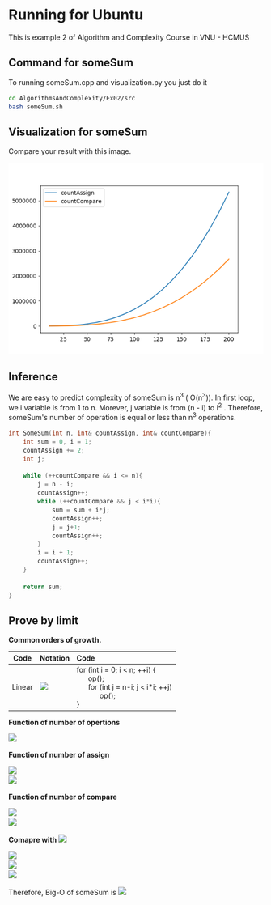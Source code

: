 # Running for Ubuntu

This is example 2 of Algorithm and Complexity Course in VNU - HCMUS

## Command for someSum

To running someSum.cpp and visualization.py you just do it

```bash
cd AlgorithmsAndComplexity/Ex02/src
bash someSum.sh
```

## Visualization for someSum

Compare your result with this image.

![Result](image/someSum.png)

## Inference 

We are easy to predict complexity of someSum is  n<sup>3</sup> ( O(n<sup>3</sup>)). In first loop, we i variable is from 1 to n. Morever, j variable is from (n - i)  to 
i<sup>2</sup> . Therefore, someSum's number of operation is equal or less than n<sup>3</sup> operations.

``` C++
int SomeSum(int n, int& countAssign, int& countCompare){
    int sum = 0, i = 1;
    countAssign += 2;
    int j;

    while (++countCompare && i <= n){
        j = n - i;
        countAssign++;
        while (++countCompare && j < i*i){
            sum = sum + i*j;
            countAssign++;
            j = j+1;
            countAssign++;
        }
        i = i + 1;
        countAssign++;
    }

    return sum;
}
```

## Prove by limit 

**Common orders of growth.**

|Code   | Notation | Code|
|-----  | -------- | :--- |
|Linear | <img src="https://render.githubusercontent.com/render/math?math=O(n^3)">| for (int i = 0; i < n; ++i) { </br> &nbsp; &nbsp; &nbsp; op();</br>&nbsp; &nbsp; &nbsp; for (int j = n-i; j < i*i; ++j) </br> &nbsp; &nbsp; &nbsp; &nbsp; &nbsp; &nbsp; op(); </br> }|

**Function of number of opertions**

<img src="https://render.githubusercontent.com/render/math?math=f(n) = g(n) %2B h(n)">

**Function of number of assign**

<img src="https://render.githubusercontent.com/render/math?math=g(n) = 2 %2B \sum_{i=1}^{n} ( 2 %2B \sum_{j=n-i}^{ i^2 }2)">

</br>

<img src="https://render.githubusercontent.com/render/math?math=\lim_{n \to \infty} (g(n)) = 2n^3">

**Function of number of compare**

<img src="https://render.githubusercontent.com/render/math?math=h(n) = \sum_{i=1}^{n}\sum_{j=n-i}^{i^2}1">

</br>
<img src="https://render.githubusercontent.com/render/math?math=\lim_{n \to \infty} (h(n)) = n^3">

**Comapre with <img src="https://render.githubusercontent.com/render/math?math=n^3">**

<img src="https://render.githubusercontent.com/render/math?math=\lim_{n \to \infty} (f(n)) =  \lim_{n \to \infty} (g(n) + h(n))">

</br>

<img src="https://render.githubusercontent.com/render/math?math=\lim_{n \to \infty} (f(n)) = 3n^3">

</br>

<img src="https://render.githubusercontent.com/render/math?math=\lim_{n \to \infty} (\frac{f(n)}{n^3}) = 3">

</br>

Therefore, Big-O of someSum is  <img src="https://render.githubusercontent.com/render/math?math=n^3">

